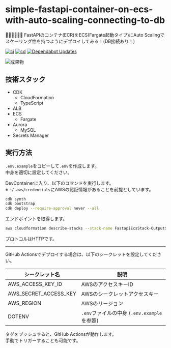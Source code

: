 # simple-fastapi-container-on-ecs-with-auto-scaling-connecting-to-db

🧟‍♂️🧟‍♂️🧟‍♂️ FastAPIのコンテナ(ECR)をECS(Fargate起動タイプ)にAuto Scalingでスケーリング性を持つようにデプロイしてみる！(DB接続あり！)  

[![ci](https://github.com/osawa-koki/simple-fastapi-container-on-ecs-with-auto-scaling-connecting-to-db/actions/workflows/ci.yml/badge.svg)](https://github.com/osawa-koki/simple-fastapi-container-on-ecs-with-auto-scaling-connecting-to-db/actions/workflows/ci.yml)
[![cd](https://github.com/osawa-koki/simple-fastapi-container-on-ecs-with-auto-scaling-connecting-to-db/actions/workflows/cd.yml/badge.svg)](https://github.com/osawa-koki/simple-fastapi-container-on-ecs-with-auto-scaling-connecting-to-db/actions/workflows/cd.yml)
[![Dependabot Updates](https://github.com/osawa-koki/simple-fastapi-container-on-ecs-with-auto-scaling-connecting-to-db/actions/workflows/dependabot/dependabot-updates/badge.svg)](https://github.com/osawa-koki/simple-fastapi-container-on-ecs-with-auto-scaling-connecting-to-db/actions/workflows/dependabot/dependabot-updates)

![成果物](./fruit.gif)  

## 技術スタック

- CDK
  - CloudFormation
  - TypeScript
- ALB
- ECS
  - Fargate
- Aurora
  - MySQL
- Secrets Manager

## 実行方法

`.env.example`をコピーして`.env`を作成します。  
中身を適切に設定してください。  

DevContainerに入り、以下のコマンドを実行します。  
※ `~/.aws/credentials`にAWSの認証情報があることを前提としています。  

```bash
cdk synth
cdk bootstrap
cdk deploy --require-approval never --all
```

エンドポイントを取得します。  

```bash
aws cloudformation describe-stacks --stack-name FastapiEcsStack-OutputStack --query 'Stacks[0].Outputs[?OutputKey==`LoadBalancerDNS`].OutputValue' --output text
```

プロトコルはHTTPです。  

---

GitHub Actionsでデプロイする場合は、以下のシークレットを設定してください。  

| シークレット名 | 説明 |
| --- | --- |
| AWS_ACCESS_KEY_ID | AWSのアクセスキーID |
| AWS_SECRET_ACCESS_KEY | AWSのシークレットアクセスキー |
| AWS_REGION | AWSのリージョン |
| DOTENV | `.env`ファイルの中身 (`.env.example`を参照) |

タグをプッシュすると、GitHub Actionsが動作します。  
手動でトリガーすることも可能です。  
